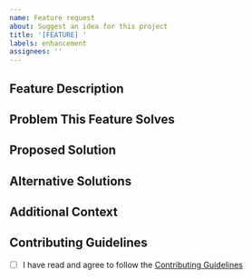 ```yaml
---
name: Feature request
about: Suggest an idea for this project
title: '[FEATURE] '
labels: enhancement
assignees: ''
---
```


## Feature Description
<!-- A clear and concise description of the feature you'd like to see -->

## Problem This Feature Solves
<!-- Describe the problem or limitation this feature would address -->

## Proposed Solution
<!-- Describe how you envision this feature working -->

## Alternative Solutions
<!-- Describe any alternative solutions or features you've considered -->

## Additional Context
<!-- Add any other context, screenshots, or examples about the feature request here -->

## Contributing Guidelines
<!-- Please make sure you've read and understood our CONTRIBUTING.md file before submitting this feature request -->
- [ ] I have read and agree to follow the [Contributing Guidelines](../../CONTRIBUTING.md)
